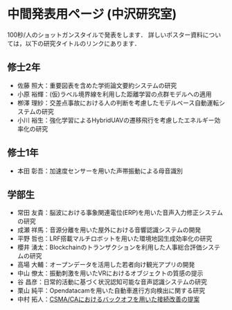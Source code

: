 # 中間発表用ページ (中沢研究室)
 100秒/人のショットガンスタイルで発表をします．
 詳しいポスター資料については，以下の研究タイトルのリンクにあります．

## 修士2年
- 佐藤 照大：重要図表を含めた学術論文要約システムの研究
- 小原 裕輝：(仮)ラベル境界線を利用した距離学習の点群モデルへの適用
- 栁澤 理紗：交差点事故における人の判断を考慮したモデルベース自動運転システムの研究
- 小川 裕生：強化学習によるHybridUAVの遷移飛行を考慮したエネルギー効率化の研究

## 修士1年
- 本田 彰吾：加速度センサーを用いた声帯振動による母音識別

## 学部生
- 常田 友貴：脳波における事象関連電位(ERP)を用いた音声入力修正システムの研究
- 成瀬 祥馬：音源分離を用いた屋外における音響認識システムの開発
- 平野 哲也：LRF搭載マルチロボットを用いた環境地図生成効率化の研究
- 櫻井 湧太：Blockchainのトランザクションを利用した人事総合評価システムの研究
- 高場 大輔：オープンデータを活用した若者向け観光アプリの開発
- 中山 僚太：振動刺激を用いたVRにおけるオブジェクトの質感の提示
- 谷 昌彦：日常的活動に基づく状況認知可能な音声認識システムの研究
- 栗山 純平：Opendatacamを用いた自動車進行方向検出に関する研究
- 中村 拓人：[CSMA/CAにおけるバックオフを用いた接続改善の提案](poster/Takuto_Nakamura.pdf)
